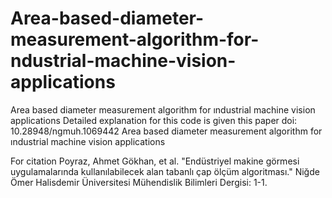 # Area-based-diameter-measurement-algorithm-for-ndustrial-machine-vision-applications
Area based diameter measurement algorithm for ındustrial machine vision applications
Detailed explanation for this code is given this paper doi: 10.28948/ngmuh.1069442 
Area based diameter measurement algorithm for ındustrial machine vision applications

For citation
Poyraz, Ahmet Gökhan, et al. "Endüstriyel makine görmesi uygulamalarında kullanılabilecek alan tabanlı çap ölçüm algoritması." Niğde Ömer Halisdemir Üniversitesi Mühendislik Bilimleri Dergisi: 1-1.
